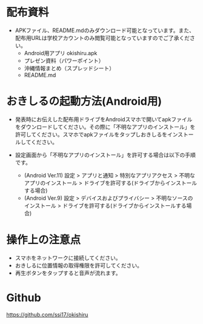 # 配布資料

- APKファイル、README.mdのみダウンロード可能となっています。また、配布用URLは学校アカウントのみ閲覧可能となっていますのでご了承ください。
  - Android用アプリ okishiru.apk
  - プレゼン資料（パワーポイント）
  - 沖縄情報まとめ（スプレッドシート）
  - README.md

# おきしるの起動方法(Android用)

- 発表時にお伝えした配布用ドライブをAndroidスマホで開いてapkファイルをダウンロードしてください。その際に「不明なアプリのインストール」を許可してください。スマホでapkファイルをタップしおきしるをインストールしてください。

- 設定画面から「不明なアプリのインストール」を許可する場合は以下の手順です。
  - (Android Ver.11) 設定 > アプリと通知 > 特別なアプリアクセス > 不明なアプリのインストール > ドライブを許可する(ドライブからインストールする場合)
  - (Android Ver.9) 設定 > デバイスおよびプライバシー > 不明なソースのインストール > ドライブを許可する(ドライブからインストールする場合)

# 操作上の注意点

- スマホをネットワークに接続してください。
- おきしるに位置情報の取得権限を許可してください。
- 再生ボタンをタップすると音声が流れます。

# Github

https://github.com/ssi17/okishiru
